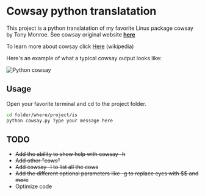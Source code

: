 # Cowsay python translatation

This project is a python translatation of my favorite Linux package cowsay by Tony Monroe.
See cowsay original website [**here**](https://web.archive.org/web/20071026043648/http://www.nog.net/~tony/warez/cowsay.shtml)

To learn more about cowsay click [Here](https://en.wikipedia.org/wiki/Cowsay) (wikipedia)

Here's an example of what a typical cowsay output looks like:

![Python cowsay](https://i.imgur.com/TNFl65L.png)

## Usage

Open your favorite terminal and cd to the project folder.

```bash
cd folder/where/project/is
python cowsay.py Type your message here
```

## TODO

* ~~Add the ability to show help with cowsay -h~~
* ~~Add other "cows"~~
* ~~Add cowsay -l to list all the cows~~
* ~~Add the different optional parameters like -g to replace eyes with $$ and more~~
* Optimize code
